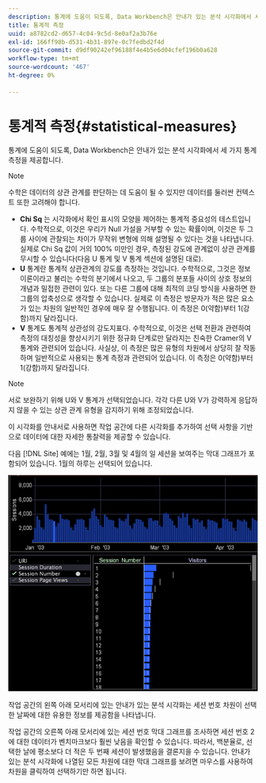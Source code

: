 ```yaml
---
description: 통계에 도움이 되도록, Data Workbench은 안내가 있는 분석 시각화에서 세 가지 통계 측정을 제공합니다.
title: 통계적 측정
uuid: a8782cd2-d657-4c04-9c5d-8e0af2a3b76e
exl-id: 166ff98b-d531-4b31-897e-0c7fedbd2f4d
source-git-commit: d9df90242ef96188f4e4b5e6d04cfef196b0a628
workflow-type: tm+mt
source-wordcount: '467'
ht-degree: 0%

---
```


# 통계적 측정{#statistical-measures}

통계에 도움이 되도록, Data Workbench은 안내가 있는 분석 시각화에서 세 가지 통계 측정을 제공합니다.

>[!NOTE]
>
>수학은 데이터의 상관 관계를 판단하는 데 도움이 될 수 있지만 데이터를 둘러싼 컨텍스트 또한 고려해야 합니다.

* **Chi Sq** 는 시각화에서 확인 표시의 모양을 제어하는 통계적 중요성의 테스트입니다. 수학적으로, 이것은 우리가 Null 가설을 거부할 수 있는 확률이며, 이것은 두 그룹 사이에 관찰되는 차이가 무작위 변형에 의해 설명될 수 있다는 것을 나타냅니다. 실제로 Chi Sq 값이 거의 100% 미만인 경우, 측정된 강도에 관계없이 상관 관계를 무시할 수 있습니다(다음 U 통계 및 V 통계 섹션에 설명된 대로).
* **U** 통계란 통계적 상관관계의 강도를 측정하는 것입니다. 수학적으로, 그것은 정보 이론이라고 불리는 수학의 분기에서 나오고, 두 그룹의 분포들 사이의 상호 정보의 개념과 밀접한 관련이 있다. 또는 다른 그룹에 대해 최적의 코딩 방식을 사용하면 한 그룹의 압축성으로 생각할 수 있습니다. 실제로 이 측정은 방문자가 적은 많은 요소가 있는 차원의 일반적인 경우에 매우 잘 수행됩니다. 이 측정은 0(약함)부터 1(강함)까지 달라집니다.
* **V** 통계도 통계적 상관성의 강도지표다. 수학적으로, 이것은 선택 전환과 관련하여 측정의 대칭성을 향상시키기 위한 정규화 단계로만 달라지는 친숙한 Cramer의 V 통계와 관련되어 있습니다. 사실상, 이 측정은 많은 유형의 차원에서 상당히 잘 작동하며 일반적으로 사용되는 통계 측정과 관련되어 있습니다. 이 측정은 0(약함)부터 1(강함)까지 달라집니다.

>[!NOTE]
>
>서로 보완하기 위해 U와 V 통계가 선택되었습니다. 각각 다른 U와 V가 강력하게 응답하지 않을 수 있는 상관 관계 유형을 감지하기 위해 조정되었습니다.

이 시각화를 안내서로 사용하면 작업 공간에 다른 시각화를 추가하여 선택 사항을 기반으로 데이터에 대한 자세한 통찰력을 제공할 수 있습니다.

다음 [!DNL Site] 예에는 1월, 2월, 3월 및 4월의 일 세션을 보여주는 막대 그래프가 포함되어 있습니다. 1월의 하루는 선택되어 있습니다.

![](assets/vis_GuidedAnalysis_withVis.png)

작업 공간의 왼쪽 아래 모서리에 있는 안내가 있는 분석 시각화는 세션 번호 차원이 선택한 날짜에 대한 유용한 정보를 제공함을 나타냅니다.

작업 공간의 오른쪽 아래 모서리에 있는 세션 번호 막대 그래프를 조사하면 세션 번호 2에 대한 데이터가 벤치마크보다 훨씬 낮음을 확인할 수 있습니다. 따라서, 백분율로, 선택한 날에 평소보다 더 적은 두 번째 세션이 발생했음을 결론지을 수 있습니다. 안내가 있는 분석 시각화에 나열된 모든 차원에 대한 막대 그래프를 보려면 마우스를 사용하여 차원을 클릭하여 선택하기만 하면 됩니다.
